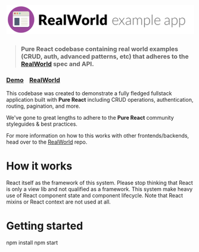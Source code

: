 # ![RealWorld Example App](logo.png)

> ### Pure React codebase containing real world examples (CRUD, auth, advanced patterns, etc) that adheres to the [RealWorld](https://github.com/gothinkster/realworld) spec and API.


### [Demo](https://github.com/gothinkster/realworld)&nbsp;&nbsp;&nbsp;&nbsp;[RealWorld](https://github.com/gothinkster/realworld)


This codebase was created to demonstrate a fully fledged fullstack application built with **Pure React** including CRUD operations, authentication, routing, pagination, and more.

We've gone to great lengths to adhere to the **Pure React** community styleguides & best practices.

For more information on how to this works with other frontends/backends, head over to the [RealWorld](https://github.com/gothinkster/realworld) repo.

# How it works

React itself as the framework of this system. Please stop thinking that React is only a view lib and not qualified as a framework. This system make heavy use of React component state and component lifecycle. Note that React mixins or React context are not used at all.

# Getting started

npm install
npm start

